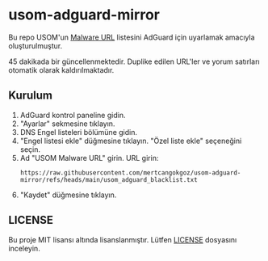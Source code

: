 # usom-adguard-mirror

Bu repo USOM'un [Malware URL](https://www.usom.gov.tr/adres) listesini AdGuard için uyarlamak amacıyla oluşturulmuştur.

45 dakikada bir güncellenmektedir. Duplike edilen URL'ler ve yorum satırları otomatik olarak kaldırılmaktadır.

## Kurulum

1. AdGuard kontrol paneline gidin.
2. "Ayarlar" sekmesine tıklayın.
3. DNS Engel listeleri bölümüne gidin.
4. "Engel listesi ekle" düğmesine tıklayın. "Özel liste ekle" seçeneğini seçin.
5. Ad "USOM Malware URL" girin. URL girin:
   ```
   https://raw.githubusercontent.com/mertcangokgoz/usom-adguard-mirror/refs/heads/main/usom_adguard_blacklist.txt
    ```
6. "Kaydet" düğmesine tıklayın.

## LICENSE

Bu proje MIT lisansı altında lisanslanmıştır. Lütfen [LICENSE](LICENSE) dosyasını inceleyin.